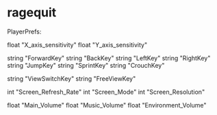 # ragequit
PlayerPrefs:

float "X_axis_sensitivity"
float "Y_axis_sensitivity"


string "ForwardKey"
string "BackKey"
string "LeftKey"
string "RightKey"
string "JumpKey"
string "SprintKey"
string "CrouchKey"

string "ViewSwitchKey"
string "FreeViewKey"


int "Screen_Refresh_Rate"
int "Screen_Mode"
int "Screen_Resolution"


float "Main_Volume"
float "Music_Volume"
float "Environment_Volume"
